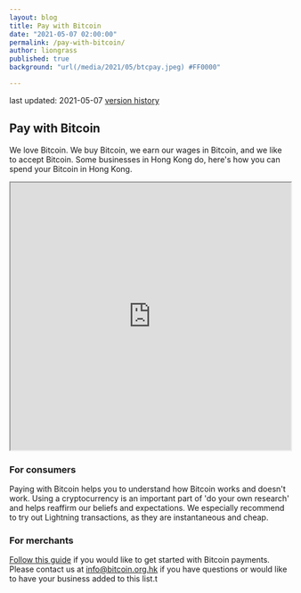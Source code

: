 ```yaml
---
layout: blog
title: Pay with Bitcoin
date: "2021-05-07 02:00:00"
permalink: /pay-with-bitcoin/
author: liongrass
published: true
background: "url(/media/2021/05/btcpay.jpeg) #FF0000"

---
```


last updated: 2021-05-07 [version history](https://github.com/bitcoinhk/bitcoinhk.github.io/commits/master/_posts/2021-05-07-pay-with-bitcoin.md)

## Pay with Bitcoin

We love Bitcoin. We buy Bitcoin, we earn our wages in Bitcoin, and we like to accept Bitcoin. Some businesses in Hong Kong do, here's how you can spend your Bitcoin in Hong Kong.

<iframe src="https://www.google.com/maps/d/u/1/embed?mid=1SG7zsgk0ZDjGfWv0Z99CN-c5eHZIsZOY" width="100%" height="480"></iframe>

### For consumers

Paying with Bitcoin helps you to understand how Bitcoin works and doesn't work. Using a cryptocurrency is an important part of 'do your own research' and helps reaffirm our beliefs and expectations. We especially recommend to try out Lightning transactions, as they are instantaneous and cheap.

### For merchants

[Follow this guide](/accept-bitcoin/) if you would like to get started with Bitcoin payments. Please contact us at [info@bitcoin.org.hk](mailto:info@bitcoin.org.hk) if you have questions or would like to have your business added to this list.t
